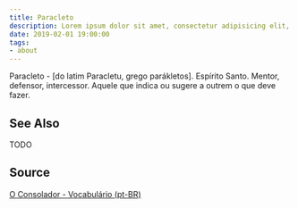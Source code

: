 ```yaml
---
title: Paracleto
description: Lorem ipsum dolor sit amet, consectetur adipisicing elit, sed do eiusmod tempor incididunt ut labore et dolore magna aliqua.  TODO
date: 2019-02-01 19:00:00
tags:
- about
---
```


Paracleto - [do latim Paracletu, grego parákletos]. Espírito Santo. Mentor, defensor, intercessor. Aquele que indica ou sugere a outrem o que deve fazer. 

## See Also
TODO

## Source
[O Consolador - Vocabulário (pt-BR)](http://www.oconsolador.com.br/linkfixo/vocabulario/principal.html)
